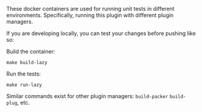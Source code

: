 These docker containers are used for running unit tests in different
environments. Specifically, running this plugin with different plugin managers.

If you are developing locally, you can test your changes before pushing like so:

Build the container:

```
make build-lazy
```

Run the tests:

```
make run-lazy
```

Similar commands exist for other plugin managers: `build-packer`  `build-plug`, etc.
